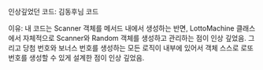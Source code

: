 인상깊었던 코드: 김동후님 코드

이유: 내 코드는 Scanner 객체를 메서드 내에서 생성하는 반면, 
LottoMachine 클래스에서 자체적으로 Scanner와 Random 객체를 생성하고 관리하는 점이 인상 깊었음. 
그리고 당첨 번호와 보너스 번호를 생성하는 모든 로직이 내부에 있어서 객체 스스로 로또 번호를 생성할 수 있게 설계한 점이 인상 깊었음. 